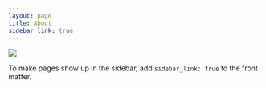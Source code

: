 ```yaml
---
layout: page
title: About
sidebar_link: true
---
```


<p class="message">
  <img src="https://imgur.com/REzkQDa">
</p>

To make pages show up in the sidebar, add `sidebar_link: true` to the front
matter.